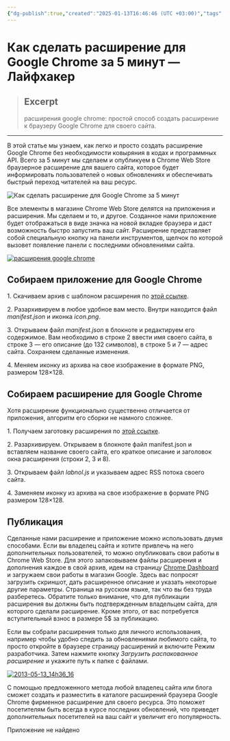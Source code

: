 ```yaml
---
{"dg-publish":true,"created":"2025-01-13T16:46:46 (UTC +03:00)","tags":null,"source":"https://lifehacker.ru/kak-sdelat-rasshirenie-dlya-google-chrome-za-5-minut/","permalink":"/projects/extentions/extention-google-chrome-5min/","dgPassFrontmatter":true}
---
```



# Как сделать расширение для Google Chrome за 5 минут — Лайфхакер

> ## Excerpt
> расширения google chrome: простой способ создать расширение к браузеру Google Chrome для своего сайта.

---
В этой статье мы узнаем, как легко и просто создать расширение Google Chrome без необходимости ковыряния в кодах и программных API. Всего за 5 минут мы сделаем и опубликуем в Chrome Web Store браузерное расширение для вашего сайта, которое будет информировать пользователей о новых обновлениях и обеспечивать быстрый переход читателей на ваш ресурс.

![Как сделать расширение для Google Chrome за 5&nbsp;минут](https://cdn.lifehacker.ru/wp-content/uploads/2013/05/2013-05-13_14h40_16-576x288.png)

Все элементы в магазине Chrome Web Store делятся на приложения и расширения. Мы сделаем и то, и другое. Созданное нами приложение будет отображаться в виде значка на новой вкладке браузера и даст возможность быстро запустить ваш сайт. Расширение представляет собой специальную кнопку на панели инструментов, щелчок по которой вызовет появление панели с последними обновлениями сайта.

[![расширения google chrome](https://cdn.lifehacker.ru/wp-content/uploads/2013/05/2013-05-13_15h15_15-520x313.png "расширения google chrome")](https://cdn.lifehacker.ru/wp-content/uploads/2013/05/2013-05-13_15h15_15.png)

## Собираем приложение для Google Chrome

1\. Скачиваем архив с шаблоном расширения по [этой ссылке](http://img.labnol.org/files/chrome/chrome-app.zip).

2\. Разархивируем в любое удобное вам место. Внутри находится файл _manifest.json_ и иконка _icon.png_.

3\. Открываем файл _manifest.json_ в блокноте и редактируем его содержимое. Вам необходимо в строке 2 ввести имя своего сайта, в строке 3 — его описание (до 132 символов), в строке 5 и 7 — адрес сайта. Сохраняем сделанные изменения.

4\. Меняем иконку из архива на свое изображение в формате PNG, размером 128×128.

## Собираем расширение для Google Chrome

Хотя расширение функционально существенно отличается от приложения, алгоритм его сборки не намного сложнее.

1\. Получаем заготовку расширения по [этой ссылке](http://img.labnol.org/files/chrome/chrome-extension.zip).

2\. Разархивируем. Открываем в блокноте файл manifest.json и вставляем название своего сайта, его краткое описание и заголовок окна расширения (строки 2, 3 и 8).

3\. Открываем файл _labnol.js_ и указываем адрес RSS потока своего сайта.

4\. Заменяем иконку из архива на свое изображение в формате PNG размером 128×128.

## Публикация

Сделанные нами расширение и приложение можно использовать двумя способами. Если вы владелец сайта и хотите привлечь на него дополнительных пользователей, то можно опубликовать свои работы в Chrome Web Store. Для этого запаковываем файлы расширения и дополнения каждое в свой архив, идем на страницу [Chrome Dashboard](https://chrome.google.com/webstore/developer/update) и загружаем свои работы в магазин Google. Здесь вас попросят загрузить скриншот, дать расширенное описание и указать некоторые другие параметры. Страница на русском языке, так что вы без труда разберетесь. Обратите только внимание, что для публикации расширения вы должны быть подтвержденным владельцем сайта, для которого сделали расширение. Кроме этого, от вас потребуется вступительный взнос в размере 5$ за публикацию.

Если вы собрали расширения только для личного использования, например чтобы удобно следить за обновлениями любимого сайта, то просто откройте в браузере страницу расширений и включите Режим разработчика. Затем нажмите кнопку _Загрузить распакованное расширение_ и укажите путь к папке с файлами.

[![2013-05-13_14h36_16](https://cdn.lifehacker.ru/wp-content/uploads/2013/05/2013-05-13_14h36_16-520x267.png)](https://cdn.lifehacker.ru/wp-content/uploads/2013/05/2013-05-13_14h36_16.png)

С помощью предложенного метода любой владелец сайта или блога сможет создать и разместить в каталоге расширений браузера Google Chrome фирменное расширение для своего ресурса. Это поможет посетителям быть всегда в курсе последних обновлений, что приведет дополнительных посетителей на ваш сайт и увеличит его популярность.

Приложение не найдено
